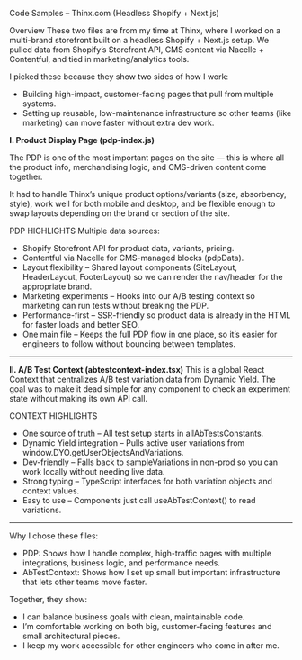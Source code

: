 Code Samples – Thinx.com (Headless Shopify + Next.js)

Overview
These two files are from my time at Thinx, where I worked on a multi-brand storefront built on a headless Shopify + Next.js setup. We pulled data from Shopify’s Storefront API, CMS content via Nacelle + Contentful, and tied in marketing/analytics tools.

I picked these because they show two sides of how I work:
- Building high-impact, customer-facing pages that pull from multiple systems.
- Setting up reusable, low-maintenance infrastructure so other teams (like marketing) can move faster without extra dev work.

**I. Product Display Page (pdp-index.js)**

The PDP is one of the most important pages on the site — this is where all the product info, merchandising logic, and CMS-driven content come together.

It had to handle Thinx’s unique product options/variants (size, absorbency, style), work well for both mobile and desktop, and be flexible enough to swap layouts depending on the brand or section of the site.

PDP HIGHLIGHTS
Multiple data sources:
- Shopify Storefront API for product data, variants, pricing.
- Contentful via Nacelle for CMS-managed blocks (pdpData).
- Layout flexibility – Shared layout components (SiteLayout, HeaderLayout, FooterLayout) so we can render the nav/header for the appropriate brand.
- Marketing experiments – Hooks into our A/B testing context so marketing can run tests without breaking the PDP.
- Performance-first – SSR-friendly so product data is already in the HTML for faster loads and better SEO.
- One main file – Keeps the full PDP flow in one place, so it’s easier for engineers to follow without bouncing between templates.

--- 

**II. A/B Test Context (abtestcontext-index.tsx)**
This is a global React Context that centralizes A/B test variation data from Dynamic Yield.
The goal was to make it dead simple for any component to check an experiment state without making its own API call.

CONTEXT HIGHLIGHTS
- One source of truth – All test setup starts in allAbTestsConstants.
- Dynamic Yield integration – Pulls active user variations from window.DYO.getUserObjectsAndVariations.
- Dev-friendly – Falls back to sampleVariations in non-prod so you can work locally without needing live data.
- Strong typing – TypeScript interfaces for both variation objects and context values.
- Easy to use – Components just call useAbTestContext() to read variations.


---

Why I chose these files:
- PDP: Shows how I handle complex, high-traffic pages with multiple integrations, business logic, and performance needs.
- AbTestContext: Shows how I set up small but important infrastructure that lets other teams move faster.

Together, they show:
- I can balance business goals with clean, maintainable code.
- I’m comfortable working on both big, customer-facing features and small architectural pieces.
- I keep my work accessible for other engineers who come in after me.
